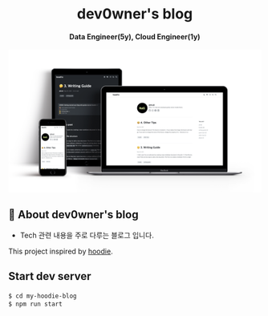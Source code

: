 <h1 align="center">
    dev0wner's blog
</h1>

<h4 align="center">
  Data Engineer(5y), Cloud Engineer(1y)
</h4>

![](mockup.png)

## 🚀 About dev0wner's blog

- Tech 관련 내용을 주로 다루는 블로그 입니다.

This project inspired by [hoodie](https://github.com/devHudi/gatsby-starter-hoodie).


## Start dev server

```
$ cd my-hoodie-blog
$ npm run start
```

